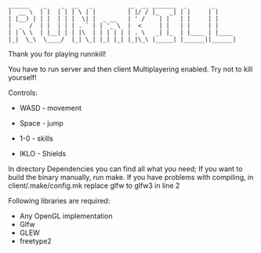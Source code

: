     ______    _    _  __   _          __  __ _______  _       _      
    |  __ \  | |  | | | \ | |         | |/ / |_   _| | |     | |     
    | |__) | | |  | | |  \| |  _ __   | ' /    | |   | |     | |     
    |  _  /  | |  | | | . ` | | '_ \  |  <     | |   | |     | |     
    | | \ \  | |__| | | |\  | | | | | | . \   _| |_  | |____ | |____ 
    |_|  \_\  \____/  |_| \_| |_| |_| |_|\_\ |_____| |______||______|

Thank you for playing runnkill!


You have to run server and then client <your ip>
Multiplayering enabled.
Try not to kill yourself!

Controls:

* WASD - movement
* Space - jump

* 1-0   - skills
* IKLO  - Shields


In directory Dependencies you can find all what you need;
If you want to build the binary manually, run make.
If you have problems with compiling, in client/.make/config.mk replace glfw to glfw3 in line 2

Following libraries are required:

* Any OpenGL implementation
* Glfw
* GLEW
* freetype2
